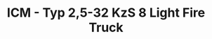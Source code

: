 ---
layout: product
title: "ICM - Typ 2,5-32 KzS 8 Light Fire Truck"
price: "TBA" 
desc: "N/A"
img_path: "/assets/img/ICM35403.webp"
brand: "N/A"
available: false
special_offer: false
new: false
soon: false
cat: "010000"
subcat: "013600"
subsubcat: "0N/A"
sifra: "ICM35403"
popular: false
spec: false
---